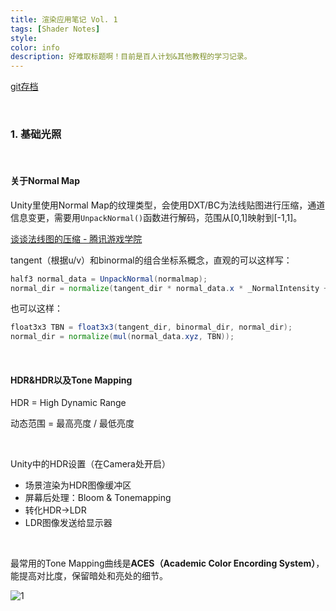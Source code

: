 ```yaml
---
title: 渲染应用笔记 Vol. 1
tags: [Shader Notes]
style: 
color: info
description: 好难取标题啊！目前是百人计划&其他教程的学习记录。
---
```


<script src="https://polyfill.io/v3/polyfill.min.js?features=es6"></script>
<script id="MathJax-script" async src="https://cdn.jsdelivr.net/npm/mathjax@3/es5/tex-mml-chtml.js"></script>
<script> 
MathJax = {
  tex: {
    inlineMath: [['$', '$']],
    processEscapes: true
  }
};
</script>
[git存档](https://github.com/Friedsoda/ShaderNotes)

<br/>

### 1. 基础光照

<br/>

#### 关于Normal Map

Unity里使用Normal Map的纹理类型，会使用DXT/BC为法线贴图进行压缩，通道信息变更，需要用`UnpackNormal()`函数进行解码，范围从[0,1]映射到[-1,1]。

[谈谈法线图的压缩 - 腾讯游戏学院](https://gameinstitute.qq.com/community/detail/123850)

tangent（根据u/v）和binormal的组合坐标系概念，直观的可以这样写：

```glsl
half3 normal_data = UnpackNormal(normalmap);
normal_dir = normalize(tangent_dir * normal_data.x * _NormalIntensity + binormal_dir * normal_data.y * _NormalIntensity + normal_dir * normal_data.z);
```

也可以这样：

```glsl
float3x3 TBN = float3x3(tangent_dir, binormal_dir, normal_dir);
normal_dir = normalize(mul(normal_data.xyz, TBN));
```



<br/>

#### HDR&HDR以及Tone Mapping

HDR = High Dynamic Range    

动态范围 = 最高亮度 / 最低亮度

<br/>



Unity中的HDR设置（在Camera处开启）

- 场景渲染为HDR图像缓冲区
- 屏幕后处理：Bloom & Tonemapping
- 转化HDR->LDR
- LDR图像发送给显示器

<br/>

最常用的Tone Mapping曲线是**ACES（Academic Color Encording System）**，能提高对比度，保留暗处和亮处的细节。

![1](/Users/manmantou/MyTemp/friedsoda.github.io/assets/img/post2/note/1.png)





<br/>

<br/>

